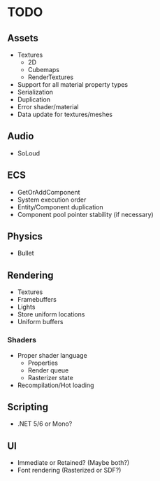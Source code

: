 # TODO

## Assets
- Textures
    - 2D
    - Cubemaps
    - RenderTextures
- Support for all material property types
- Serialization
- Duplication
- Error shader/material
- Data update for textures/meshes

## Audio
- SoLoud

## ECS
- GetOrAddComponent
- System execution order
- Entity/Component duplication
- Component pool pointer stability (if necessary)

## Physics
- Bullet

## Rendering
- Textures
- Framebuffers
- Lights
- Store uniform locations
- Uniform buffers

### Shaders
- Proper shader language
    - Properties
	- Render queue
	- Rasterizer state
- Recompilation/Hot loading

## Scripting
- .NET 5/6 or Mono?

## UI
- Immediate or Retained? (Maybe both?)
- Font rendering (Rasterized or SDF?)
